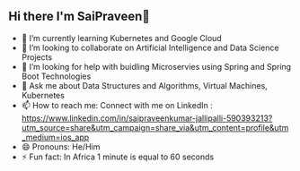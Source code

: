 ## Hi there  I'm SaiPraveen👋

<!--
**sai-praveenkumar/sai-praveenkumar** is a ✨ _special_ ✨ repository because its `README.md` (this file) appears on your GitHub profile.

Here are some ideas to get you started:

- 🔭 I’m currently working on ...
-->
- 🌱 I’m currently learning Kubernetes and Google Cloud
- 👯 I’m looking to collaborate on Artificial Intelligence and Data Science Projects
- 🤔 I’m looking for help with buidling Microservies using Spring and Spring Boot Technologies
- 💬 Ask me about Data Structures and Algorithms, Virtual Machines, Kubernetes
- 📫 How to reach me: Connect with me on LinkedIn : https://www.linkedin.com/in/saipraveenkumar-jallipalli-590393213?utm_source=share&utm_campaign=share_via&utm_content=profile&utm_medium=ios_app
- 😄 Pronouns: He/Him
- ⚡ Fun fact: In Africa 1 minute is equal to 60 seconds

